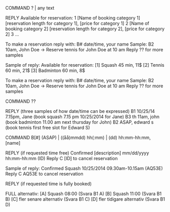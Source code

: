COMMAND
? | any text

REPLY
Available for reservation:
1 [Name of booking category 1] [reservation length for category 1], [price for category 1]
2 [Name of booking category 2] [reservation length for category 2], [price for category 2]
3 ...

To make a reservation reply with: B# date/time, your name
Sample: B2 10am, John Doe -> Reserve tennis for John Doe at 10 am
Reply ?? for more samples

Sample of reply:
Available for reservation:
[1] Squash 45 min, 11$
[2] Tennis 60 min, 21$
[3] Badminton 60 min, 8$

To make a reservation reply with: B# date/time, your name
Sample: B2 10am, John Doe -> Reserve tennis for John Doe at 10 am
Reply ?? for more samples



COMMAND
??

REPLY (three samples of how date/time can be expressed)
B1 10/25/14 7.15pm, Jane (book squash 7.15 pm 10/25/2014 for Jane)
B3 th 11am, john (book badminton 11.00 am next thursday for John)
B2 ASAP, edward s (book tennis first free slot for Edward S)



COMMAND
B[#] (ASAP) | ((åå)mmdd) hh(:mm) | (dd) hh:mm-hh:mm, [name]

REPLY (if requested time free)
Confirmed [description] mm/dd/yyyy hh:mm-hh:mm (ID)
Reply C [ID] to cancel reservation 

Sample of reply:
Confirmed Squash 10/25/2014 09.30am-10.15am (AQ53E)
Reply C AQ53E to cancel reservation

REPLY (if requested time is fully booked)

FULL alternativ:
[A] Squash 08:00 (Svara B1 A)
[B] Squash 11:00 (Svara B1 B)
[C] fler senare alternativ (Svara B1 C)
[D] fler tidigare alternativ (Svara B1 D)